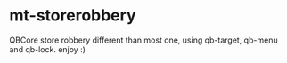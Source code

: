 # mt-storerobbery
QBCore store robbery different than most one, using qb-target, qb-menu and qb-lock. enjoy :)
